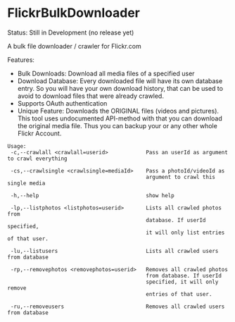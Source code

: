 # FlickrBulkDownloader

Status: Still in Development (no release yet)

A bulk file downloader / crawler for Flickr.com

Features:
- Bulk Downloads: Download all media files of a specified user
- Download Database: Every downloaded file will have its own database entry. So you will have your own download history, that can be used to avoid to download files that were already crawled.
- Supports OAuth authentication
- Unique Feature: Downloads the ORIGINAL files (videos and pictures). This tool uses undocumented API-method with that you can download the original media file. Thus you can backup your or any other whole Flickr Account.

```
Usage:
 -c,--crawlall <crawlall=userid>            Pass an userId as argument to crawl everything
                                            
 -cs,--crawlsingle <crawlsingle=mediaId>    Pass a photoId/videoId as
                                            argument to crawl this single media
                                            
 -h,--help                                  show help
 
 -lp,--listphotos <listphotos=userid>       Lists all crawled photos from
                                            database. If userId specified,
                                            it will only list entries of that user.
                                            
 -lu,--listusers                            Lists all crawled users from database
                                            
 -rp,--removephotos <removephotos=userid>   Removes all crawled photos
                                            from database. If userId
                                            specified, it will only remove
                                            entries of that user.
                                                                                    
 -ru,--removeusers                          Removes all crawled users from database

```